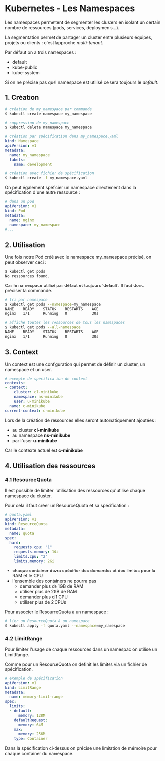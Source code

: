 # Kubernetes - Les Namespaces

Les namespaces permettent de segmenter les clusters en isolant un certain nombre de ressources (pods, services, deployments...). 

La segmentation permet de partager un cluster entre plusieurs équipes, projets ou clients : c'est lapproche _multi-tenant_.

Par défaut on a trois namespaces :
- default
- kube-public
- kube-system

Si on ne précise pas quel namespace est utilisé ce sera toujours le _default_.

## 1. Création

````bash
# création de my_namespace par commande
$ kubectl create namespace my_namespace
````

````bash
# suppression de my_namespace
$ kubectl delete namespace my_namespace
````

````yaml
# création par spécification dans my_namespace.yaml
kind: Namespace
apiVersion: v1
metadata:
  name: my_namespace
  labels:
    name: development
````

````bash
# création avec fichier de spécification
$ kubectl create -f my_namespace.yaml
````

On peut également spéficier un namespace directement dans la spécification d'une autre ressource :

````yaml
# dans un pod
apiVersion: v1
kind: Pod
metadata:
  name: nginx
  namespace: my_namespace
#...
````

## 2. Utilisation

Une fois notre Pod créé avec le namespace my_namespace précisé, on peut observer ceci :

````bash
$ kubectl get pods
No ressources found.
````

Car le namespace utilisé par défaut et toujours 'default'. Il faut donc préciser la commande. 

````bash
# tri par namespace
$ kubectl get pods --namespace=my_namespace
NAME    READY    STATUS    RESTARTS    AGE
nginx   1/1      Running   0           30s
````

````bash
# affiche toutes les ressources de tous les namespaces
$ kubectl get pods --all-namespace
NAME    READY    STATUS    RESTARTS    AGE
nginx   1/1      Running   0           30s
````

## 3. Context

Un context est une configuration qui permet de définir un cluster, un namespace et un user.

````yaml
# exemple de spécification de context
contexts:
- context:
    cluster: cl-minikube
    namespace: ns-minikube
    user: u-minikube
  name: c-minikube
current-context: c-minikube
````

Lors de la création de ressources elles seront automatiquement ajoutées :
- au cluster __cl-minikube__
- au namespace __ns-minikube__
- par l'user __u-minikube__

Car le contexte actuel est __c-minikube__

## 4. Utilisation des ressources

### 4.1 ResourceQuota

Il est possible de limiter l'utilisation des ressources qu'utilise chaque namespace du cluster.

Pour cela il faut créer un ResourceQuota et sa spécification :

````yaml
# quota.yaml
apiVersion: v1
kind: ResourceQuota
metadata:
  name: quota
spec:
  hard:
    requests.cpu: "1"
    requests.memory: 1Gi
    limits.cpu: "2"
    limits.memory: 2Gi
````

- chaque container devra spécifier des demandes et des limites pour la RAM et le CPU
- l'ensemble des containers ne pourra pas 
  - demander plus de 1GB de RAM
  - utiliser plus de 2GB de RAM
  - demander plus d'1 CPU
  - utiliser plus de 2 CPUs

Pour associer le ResourceQuota à un namespace :

````bash
# lier un ResourceQuota à un namespace
$ kubectl apply -f quota.yaml --namespace=my_namespace
````

### 4.2 LimitRange

Pour limiter l'usage de chaque ressources dans un namespac on utilise un LimitRange.

Comme pour un ResourceQuota on definit les limites via un fichier de spécification.

````yaml
# exemple de spécification
apiVersion: v1
kind: LimitRange
metadata:
  name: memory-limit-range
spec:
  limits:
  - default:
      memory: 128M
    defaultRequest:
      memory: 64M
    max:
      memory: 256M
    type: Container
````

Dans la spécification ci-dessus on précise une limitation de mémoire pour chaque container du namespace.